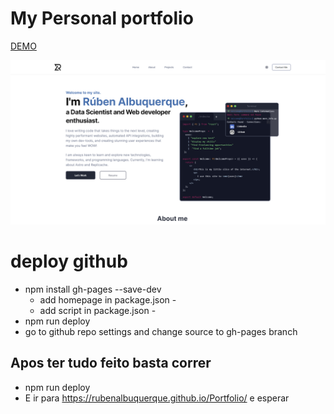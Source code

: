 # My Personal portfolio


[DEMO](https://rubenalbuquerque.github.io/Portfolio/)


![View](./View.PNG "View")







# deploy github

-   npm install gh-pages --save-dev
    -   add homepage in package.json -
    -   add script in package.json -
-   npm run deploy
-   go to github repo settings and change source to gh-pages branch

## Apos ter tudo feito basta correr

-   npm run deploy
-   E ir para https://rubenalbuquerque.github.io/Portfolio/ e esperar
